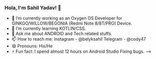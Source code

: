 ### Hola, I'm Sahil Yadav! 👋

- 🔭 I’m currently working as an Oxygen OS Developer for GINKGO/WILLOW/BEGONIA (Redmi Note 8/8T/PRO) Device.
- 🌱 I’m currently learning KOTLIN/CSS.
- 💬 Ask me about ANDROID and Tech related stuffs.
- 📫 How to reach me: Instagram - @belyksahil Telegram - @cody47
- 😄 Pronouns: His/He
- ⚡ Fun fact: I spend almost 12 hours on Android Studio Fixing bugs.
-->
